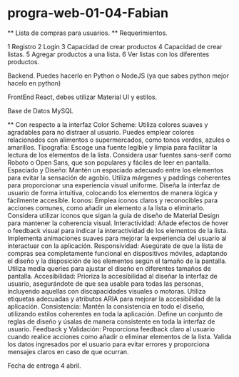 # progra-web-01-04-Fabian
 
** Lista de compras para usuarios.
** Requerimientos.
 
1 Registro
2 Login
3 Capacidad de crear productos
4 Capacidad de crear listas.
5 Agregar productos a una lista.
6 Ver listas con los diferentes productos.
 
Backend.
Puedes hacerlo en Python o NodeJS (ya que sabes python mejor hacelo en python)
 
FrontEnd
React, debes utilizar Material UI y estilos.
 
Base de Datos
MySQL
 
** Con respecto a la interfaz
Color Scheme:
Utiliza colores suaves y agradables para no distraer al usuario.
Puedes emplear colores relacionados con alimentos o supermercados, como tonos verdes, azules o amarillos.
Tipografía:
Escoge una fuente legible y limpia para facilitar la lectura de los elementos de la lista.
Considera usar fuentes sans-serif como Roboto o Open Sans, que son populares y fáciles de leer en pantalla.
Espaciado y Diseño:
Mantén un espaciado adecuado entre los elementos para evitar la sensación de agobio.
Utiliza márgenes y paddings coherentes para proporcionar una experiencia visual uniforme.
Diseña la interfaz de usuario de forma intuitiva, colocando los elementos de manera lógica y fácilmente accesible.
Iconos:
Emplea iconos claros y reconocibles para acciones comunes, como añadir un elemento a la lista o eliminarlo.
Considera utilizar iconos que sigan la guía de diseño de Material Design para mantener la coherencia visual.
Interactividad:
Añade efectos de hover o feedback visual para indicar la interactividad de los elementos de la lista.
Implementa animaciones suaves para mejorar la experiencia del usuario al interactuar con la aplicación.
Responsividad:
Asegúrate de que la lista de compras sea completamente funcional en dispositivos móviles, adaptando el diseño y la disposición de los elementos según el tamaño de la pantalla.
Utiliza media queries para ajustar el diseño en diferentes tamaños de pantalla.
Accesibilidad:
Prioriza la accesibilidad al diseñar la interfaz de usuario, asegurándote de que sea usable para todas las personas, incluyendo aquellas con discapacidades visuales o motoras.
Utiliza etiquetas adecuadas y atributos ARIA para mejorar la accesibilidad de la aplicación.
Consistencia:
Mantén la consistencia en todo el diseño, utilizando estilos coherentes en toda la aplicación.
Define un conjunto de reglas de diseño y úsalas de manera consistente en toda la interfaz de usuario.
Feedback y Validación:
Proporciona feedback claro al usuario cuando realice acciones como añadir o eliminar elementos de la lista.
Valida los datos ingresados por el usuario para evitar errores y proporciona mensajes claros en caso de que ocurran.
 
Fecha de entrega 4 abril.
